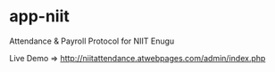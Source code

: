 # app-niit
Attendance & Payroll Protocol for NIIT Enugu

Live Demo => http://niitattendance.atwebpages.com/admin/index.php
